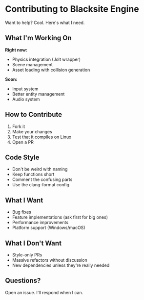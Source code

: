 # Contributing to Blacksite Engine

Want to help? Cool. Here's what I need.

## What I'm Working On

**Right now:**
- Physics integration (Jolt wrapper)
- Scene management 
- Asset loading with collision generation

**Soon:**
- Input system
- Better entity management
- Audio system

## How to Contribute

1. Fork it
2. Make your changes
3. Test that it compiles on Linux
4. Open a PR

## Code Style

- Don't be weird with naming
- Keep functions short
- Comment the confusing parts
- Use the clang-format config

## What I Want

- Bug fixes
- Feature implementations (ask first for big ones)
- Performance improvements
- Platform support (Windows/macOS)

## What I Don't Want

- Style-only PRs
- Massive refactors without discussion
- New dependencies unless they're really needed

## Questions?

Open an issue. I'll respond when I can.